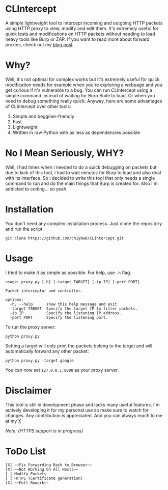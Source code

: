 # CLIntercept

A simple lightweight tool to intercept incoming and outgoing HTTP packets using HTTP proxy to view, modify and edit them. It's extremely useful for quick tests and modifications on HTTP packets without needing to load heavy tools like Burp or ZAP. If you want to read more about forward proxies, check out my [blog post](https://ch1y0w0.github.io/2024/12/16/How-Forward-Proxies-Work.html)

# Why?

Well, it's not optimal for complex works but it's extremely useful for quick modification needs for example when you're exploring a webpage and you get curious if it's vulnerable to a bug. You can run CLIntercept using a simple command instead of waiting for Burp Suite to load. Or when you need to debug something really quick. Anyway, here are some advantages of CLIntercept over other tools:
1. Simple and begginer-friendly
2. Fast
3. Lightweight
4. Written in raw Python with as less as dependencies possible

# No I Mean Seriously, WHY?

Well, i had times when i needed to do a quick debugging on packets but due to lack of this tool, i had to wait minutes for Burp to load and also deal with its interface. So i decided to write this tool that only needs a single command to run and do the main things that Burp is created for. Also i'm addicted to coding... so yeah.

# Installation

You don't need any complex installation process. Just clone the repository and run the script

`git clone https://github.com/ch1y0w0/CLIntercept.git`

# Usage

I tried to make it as simple as possible. For help, use `-h` flag.

```
usage: proxy.py [-h] [-target TARGET] [-ip IP] [-port PORT]

Packet interceptor and controller.

options:
  -h, --help      show this help message and exit
  -target TARGET  Specify the target IP to filter packets.
  -ip IP          Specify the listening IP address.
  -port PORT      Specify the listening port.
```

To run the proxy server:
```
python proxy.py
```

Setting a target will only print the packets belong to the target and will automatically forward any other packet:
```
python proxy.py -target google
```

You can now set `127.0.0.1:8080` as your proxy server.

# Disclaimer

This tool is still in development phase and lacks many useful features. I'm actively developing it for my personal use so make sure to watch for changes. Any contribution is appreciated. And you can always reach to me at my [X](https://x.com/Ch1y0w0)

*Note: (HTTPS support is in progress)*

# ToDo List
	[X] ~~Fix Forwarding Back to Browser~~
	[X] ~~Not Working On All Hosts~~
	[ ] Modify Packets
	[ ] HTTPS (Certificate generation)
	[X] ~~Full Rework~~